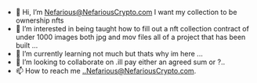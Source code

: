 - 👋 Hi, I’m Nefarious@NefariousCrypto.com I want my collection to be ownership nfts 
- 👀 I’m interested in being taught how to fill out a nft collection contract of under 1000 images both jpg and mov files all of a project that has been built  ...
- 🌱 I’m currently learning not much but thats why im here ...
- 💞️ I’m looking to collaborate on .ill pay either an agreed sum or ?..
- 📫 How to reach me ..Nefarious@NefariousCrypto.com.

<!---
NefariousCrypto/NefariousCrypto is a ✨ special ✨ repository because its `README.md` (this file) appears on your GitHub profile.
You can click the Preview link to take a look at your changes.
--->
